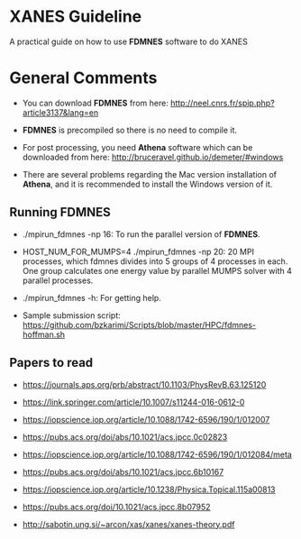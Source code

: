# XANES Guideline
A practical guide on how to use **FDMNES** software to do XANES

# General Comments

* You can download **FDMNES** from here: http://neel.cnrs.fr/spip.php?article3137&lang=en

* **FDMNES** is precompiled so there is no need to compile it.

* For post processing, you need **Athena** software which can be downloaded from here: http://bruceravel.github.io/demeter/#windows

* There are several problems regarding the Mac version installation of **Athena**, and it is recommended to install the Windows version of it. 

## Running FDMNES

* ./mpirun_fdmnes -np 16: To run the parallel version of **FDMNES**.

* HOST_NUM_FOR_MUMPS=4 ./mpirun_fdmnes -np 20: 20 MPI processes, which fdmnes divides into 5 groups of 4 processes in each. One group calculates one energy value by parallel MUMPS solver with 4 parallel processes.

* ./mpirun_fdmnes -h: For getting help.

* Sample submission script: https://github.com/bzkarimi/Scripts/blob/master/HPC/fdmnes-hoffman.sh

## Papers to read

* https://journals.aps.org/prb/abstract/10.1103/PhysRevB.63.125120

* https://link.springer.com/article/10.1007/s11244-016-0612-0

* https://iopscience.iop.org/article/10.1088/1742-6596/190/1/012007

* https://pubs.acs.org/doi/abs/10.1021/acs.jpcc.0c02823

* https://iopscience.iop.org/article/10.1088/1742-6596/190/1/012084/meta

* https://pubs.acs.org/doi/abs/10.1021/acs.jpcc.6b10167

* https://iopscience.iop.org/article/10.1238/Physica.Topical.115a00813

* https://pubs.acs.org/doi/10.1021/acs.jpcc.8b07952

* http://sabotin.ung.si/~arcon/xas/xanes/xanes-theory.pdf
